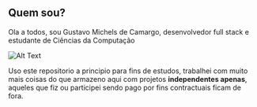 ## Quem sou?
Ola a todos, sou Gustavo Michels de Camargo, desenvolvedor full stack e estudante de Ciências da Computação

![Alt Text](https://media3.giphy.com/media/yrhhmre5fN2PtRujfo/giphy.gif?cid=790b76114a8d22a6fe64dc03bbdb9e439ecd3f33d944cfff&rid=giphy.gif&ct=g)

Uso este repositorio a principio para fins de estudos, trabalhei com muito mais coisas do que armazeno aqui com projetos **independentes apenas**, aqueles que fiz ou participei sendo pago por fins contractuais ficam de fora.
